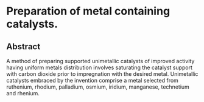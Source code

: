 # Preparation of metal containing catalysts.

## Abstract
A method of preparing supported unimetallic catalysts of improved activity having uniform metals distribution involves saturating the catalyst support with carbon dioxide prior to impregnation with the desired metal. Unimetallic catalysts embraced by the invention comprise a metal selected from ruthenium, rhodium, palladium, osmium, iridium, manganese, technetium and rhenium.